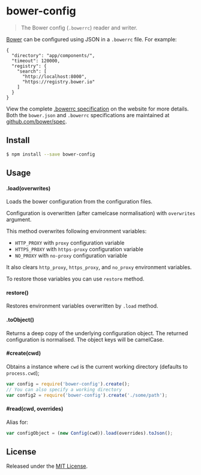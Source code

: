 # bower-config

> The Bower config (`.bowerrc`) reader and writer.

[Bower](http://bower.io/) can be configured using JSON in a `.bowerrc` file. For example:

    {
      "directory": "app/components/",
      "timeout": 120000,
      "registry": {
        "search": [
          "http://localhost:8000",
          "https://registry.bower.io"
        ]
      }
    }

View the complete [.bowerrc specification](http://bower.io/docs/config/#bowerrc-specification) on the website for more details. Both the `bower.json` and `.bowerrc` specifications are maintained at [github.com/bower/spec](https://github.com/bower/spec).

## Install

```sh
$ npm install --save bower-config
```


## Usage

#### .load(overwrites)

Loads the bower configuration from the configuration files.

Configuration is overwritten (after camelcase normalisation) with `overwrites` argument.

This method overwrites following environment variables:

- `HTTP_PROXY` with `proxy` configuration variable
- `HTTPS_PROXY` with `https-proxy` configuration variable
- `NO_PROXY` with `no-proxy` configuration variable

It also clears `http_proxy`, `https_proxy`, and `no_proxy` environment variables.

To restore those variables you can use `restore` method.

#### restore()

Restores environment variables overwritten by `.load` method.

#### .toObject()

Returns a deep copy of the underlying configuration object.
The returned configuration is normalised.
The object keys will be camelCase.


#### #create(cwd)

Obtains a instance where `cwd` is the current working directory (defaults to `process.cwd`);

```js
var config = require('bower-config').create();
// You can also specify a working directory
var config2 = require('bower-config').create('./some/path');
```

#### #read(cwd, overrides)

Alias for:

```js
var configObject = (new Config(cwd)).load(overrides).toJson();
```

## License

Released under the [MIT License](http://www.opensource.org/licenses/mit-license.php).
